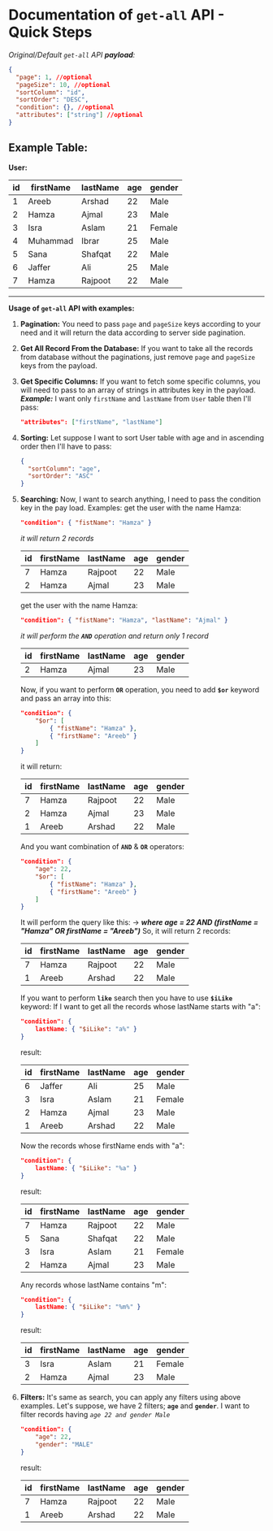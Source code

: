 # Documentation of `get-all` API - Quick Steps

_Original/Default `get-all` API **payload**:_

```json
{
  "page": 1, //optional
  "pageSize": 10, //optional
  "sortColumn": "id",
  "sortOrder": "DESC",
  "condition": {}, //optional
  "attributes": ["string"] //optional
}
```

## Example Table:

**User:**

| id  | firstName | lastName | age | gender |
| --- | --------- | -------- | --- | ------ |
| 1   | Areeb     | Arshad   | 22  | Male   |
| 2   | Hamza     | Ajmal    | 23  | Male   |
| 3   | Isra      | Aslam    | 21  | Female |
| 4   | Muhammad  | Ibrar    | 25  | Male   |
| 5   | Sana      | Shafqat  | 22  | Male   |
| 6   | Jaffer    | Ali      | 25  | Male   |
| 7   | Hamza     | Rajpoot  | 22  | Male   |

---

**Usage of `get-all` API with examples:**

1.  **Pagination:**
    You need to pass `page` and `pageSize` keys according to your need and it will return the data according to server side pagination.

2.  **Get All Record From the Database:**
    If you want to take all the records from database without the paginations, just remove `page` and `pageSize` keys from the payload.
3.  **Get Specific Columns:**
    If you want to fetch some specific columns, you will need to pass to an array of strings in attributes key in the payload.
    **_Example:_** I want only `firstName` and `lastName` from `User` table then I'll pass:
    ```json
    "attributes": ["firstName", "lastName"]
    ```
4.  **Sorting:**
    Let suppose I want to sort User table with age and in ascending order then I'll have to pass:

    ```json
    {
      "sortColumn": "age",
      "sortOrder": "ASC"
    }
    ```

5.  **Searching:**
    Now, I want to search anything, I need to pass the condition key in the pay load.
    Examples:
    get the user with the name Hamza:

    ```json
    "condition": { "fistName": "Hamza" }
    ```

    _it will return 2 records_

    | id  | firstName | lastName | age | gender |
    | --- | --------- | -------- | --- | ------ |
    | 7   | Hamza     | Rajpoot  | 22  | Male   |
    | 2   | Hamza     | Ajmal    | 23  | Male   |

    get the user with the name Hamza:

    ```json
    "condition": { "fistName": "Hamza", "lastName": "Ajmal" }
    ```

    _it will perform the **`AND`** operation and return only 1 record_

    | id  | firstName | lastName | age | gender |
    | --- | --------- | -------- | --- | ------ |
    | 2   | Hamza     | Ajmal    | 23  | Male   |

    Now, if you want to perform **`OR`** operation, you need to add **`$or`** keyword and pass an array into this:

    ```json
    "condition": {
    	"$or": [
    		{ "fistName": "Hamza" },
    		{ "firstName": "Areeb" }
    	]
    }
    ```

    it will return:

    | id  | firstName | lastName | age | gender |
    | --- | --------- | -------- | --- | ------ |
    | 7   | Hamza     | Rajpoot  | 22  | Male   |
    | 2   | Hamza     | Ajmal    | 23  | Male   |
    | 1   | Areeb     | Arshad   | 22  | Male   |

    And you want combination of **`AND`** & **`OR`** operators:

    ```json
    "condition": {
    	"age": 22,
    	"$or": [
    		{ "fistName": "Hamza" },
    		{ "firstName": "Areeb" }
    	]
    }
    ```

    It will perform the query like this:
    -> **_where age = 22 AND (firstName = "Hamza" OR firstName = "Areeb")_**
    So, it will return 2 records:

    | id  | firstName | lastName | age | gender |
    | --- | --------- | -------- | --- | ------ |
    | 7   | Hamza     | Rajpoot  | 22  | Male   |
    | 1   | Areeb     | Arshad   | 22  | Male   |

    If you want to perform **`like`** search then you have to use **`$iLike`** keyword:
    If I want to get all the records whose lastName starts with "a":

    ```json
    "condition": {
    	lastName: { "$iLike": "a%" }
    }
    ```

    result:

    | id  | firstName | lastName | age | gender |
    | --- | --------- | -------- | --- | ------ |
    | 6   | Jaffer    | Ali      | 25  | Male   |
    | 3   | Isra      | Aslam    | 21  | Female |
    | 2   | Hamza     | Ajmal    | 23  | Male   |
    | 1   | Areeb     | Arshad   | 22  | Male   |

    Now the records whose firstName ends with "a":

    ```json
    "condition": {
    	lastName: { "$iLike": "%a" }
    }
    ```

    result:

    | id  | firstName | lastName | age | gender |
    | --- | --------- | -------- | --- | ------ |
    | 7   | Hamza     | Rajpoot  | 22  | Male   |
    | 5   | Sana      | Shafqat  | 22  | Male   |
    | 3   | Isra      | Aslam    | 21  | Female |
    | 2   | Hamza     | Ajmal    | 23  | Male   |

    Any records whose lastName contains "m":

    ```json
    "condition": {
    	lastName: { "$iLike": "%m%" }
    }
    ```

    result:

    | id  | firstName | lastName | age | gender |
    | --- | --------- | -------- | --- | ------ |
    | 3   | Isra      | Aslam    | 21  | Female |
    | 2   | Hamza     | Ajmal    | 23  | Male   |

6.  **Filters:**
    It's same as search, you can apply any filters using above examples.
    Let's suppose, we have 2 filters; **`age`** and **`gender`**. I want to filter records having _`age 22 and gender Male`_

    ```json
    "condition": {
    	"age": 22,
    	"gender": "MALE"
    }
    ```

    result:

    | id  | firstName | lastName | age | gender |
    | --- | --------- | -------- | --- | ------ |
    | 7   | Hamza     | Rajpoot  | 22  | Male   |
    | 1   | Areeb     | Arshad   | 22  | Male   |
